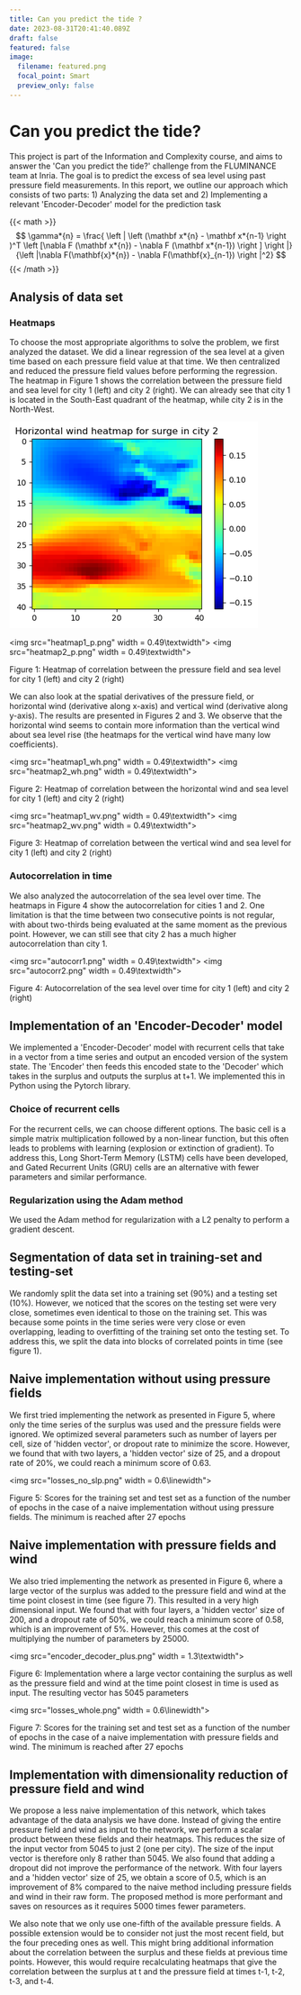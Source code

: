 ```yaml
---
title: Can you predict the tide ?
date: 2023-08-31T20:41:40.089Z
draft: false
featured: false
image:
  filename: featured.png
  focal_point: Smart
  preview_only: false
---
```

# Can you predict the tide?

This project is part of the Information and Complexity course, and aims to answer the 'Can you predict the tide?' challenge from the FLUMINANCE team at Inria. The goal is to predict the excess of sea level using past pressure field measurements. In this report, we outline our approach which consists of two parts: 1) Analyzing the data set and 2) Implementing a relevant 'Encoder-Decoder' model for the prediction task

{{< math >}}
$$
\gamma*{n} = \frac{ \left | \left (\mathbf x*{n} - \mathbf x*{n-1} \right )^T \left [\nabla F (\mathbf x*{n}) - \nabla F (\mathbf x*{n-1}) \right ] \right |}{\left |\nabla F(\mathbf{x}*{n}) - \nabla F(\mathbf{x}_{n-1}) \right |^2}
$$
{{< /math >}}

## Analysis of data set

### Heatmaps

To choose the most appropriate algorithms to solve the problem, we first analyzed the dataset. We did a linear regression of the sea level at a given time based on each pressure field value at that time. We then centralized and reduced the pressure field values before performing the regression. The heatmap in Figure 1 shows the correlation between the pressure field and sea level for city 1 (left) and city 2 (right). We can already see that city 1 is located in the South-East quadrant of the heatmap, while city 2 is in the North-West.

![](heatmap1_p.png)

<img src="heatmap1_p.png" width = 0.49\textwidth"> <img src="heatmap2_p.png" width = 0.49\textwidth">

<div>Figure 1: Heatmap of correlation between the pressure field and sea level for city 1 (left) and city 2 (right)</div>

We can also look at the spatial derivatives of the pressure field, or horizontal wind (derivative along x-axis) and vertical wind (derivative along y-axis). The results are presented in Figures 2 and 3. We observe that the horizontal wind seems to contain more information than the vertical wind about sea level rise (the heatmaps for the vertical wind have many low coefficients).

<img src="heatmap1_wh.png" width = 0.49\textwidth"> <img src="heatmap2_wh.png" width = 0.49\textwidth">

<div>Figure 2: Heatmap of correlation between the horizontal wind and sea level for city 1 (left) and city 2 (right)</div>

<img src="heatmap1_wv.png" width = 0.49\textwidth"> <img src="heatmap2_wv.png" width = 0.49\textwidth">

<div>Figure 3: Heatmap of correlation between the vertical wind and sea level for city 1 (left) and city 2 (right)</div>

### Autocorrelation in time

We also analyzed the autocorrelation of the sea level over time. The heatmaps in Figure 4 show the autocorrelation for cities 1 and 2. One limitation is that the time between two consecutive points is not regular, with about two-thirds being evaluated at the same moment as the previous point. However, we can still see that city 2 has a much higher autocorrelation than city 1.

<img src="autocorr1.png" width = 0.49\textwidth"> <img src="autocorr2.png" width = 0.49\textwidth">

<div>Figure 4: Autocorrelation of the sea level over time for city 1 (left) and city 2 (right)</div>

## Implementation of an 'Encoder-Decoder' model

We implemented a 'Encoder-Decoder' model with recurrent cells that take in a vector from a time series and output an encoded version of the system state. The 'Encoder' then feeds this encoded state to the 'Decoder' which takes in the surplus and outputs the surplus at t+1. We implemented this in Python using the Pytorch library.

### Choice of recurrent cells

For the recurrent cells, we can choose different options. The basic cell is a simple matrix multiplication followed by a non-linear function, but this often leads to problems with learning (explosion or extinction of gradient). To address this, Long Short-Term Memory (LSTM) cells have been developed, and Gated Recurrent Units (GRU) cells are an alternative with fewer parameters and similar performance.

### Regularization using the Adam method

We used the Adam method for regularization with a L2 penalty to perform a gradient descent.

## Segmentation of data set in training-set and testing-set

We randomly split the data set into a training set (90%) and a testing set (10%). However, we noticed that the scores on the testing set were very close, sometimes even identical to those on the training set. This was because some points in the time series were very close or even overlapping, leading to overfitting of the training set onto the testing set. To address this, we split the data into blocks of correlated points in time (see figure 1).

## Naive implementation without using pressure fields

We first tried implementing the network as presented in Figure 5, where only the time series of the surplus was used and the pressure fields were ignored. We optimized several parameters such as number of layers per cell, size of 'hidden vector', or dropout rate to minimize the score. However, we found that with two layers, a 'hidden vector' size of 25, and a dropout rate of 20%, we could reach a minimum score of 0.63.

<img src="losses_no_slp.png" width = 0.6\linewidth">

<div>Figure 5: Scores for the training set and test set as a function of the number of epochs in the case of a naive implementation without using pressure fields. The minimum is reached after 27 epochs</div>

## Naive implementation with pressure fields and wind

We also tried implementing the network as presented in Figure 6, where a large vector of the surplus was added to the pressure field and wind at the time point closest in time (see figure 7). This resulted in a very high dimensional input. We found that with four layers, a 'hidden vector' size of 200, and a dropout rate of 50%, we could reach a minimum score of 0.58, which is an improvement of 5%. However, this comes at the cost of multiplying the number of parameters by $25000$.

<img src="encoder_decoder_plus.png" width = 1.3\textwidth">

<div>Figure 6: Implementation where a large vector containing the surplus as well as the pressure field and wind at the time point closest in time is used as input. The resulting vector has 5045 parameters</div>

<img src="losses_whole.png" width = 0.6\linewidth">

<div>Figure 7: Scores for the training set and test set as a function of the number of epochs in the case of a naive implementation with pressure fields and wind. The minimum is reached after 27 epochs</div>

## Implementation with dimensionality reduction of pressure field and wind

We propose a less naive implementation of this network, which takes advantage of the data analysis we have done. Instead of giving the entire pressure field and wind as input to the network, we perform a scalar product between these fields and their heatmaps. This reduces the size of the input vector from 5045 to just 2 (one per city). The size of the input vector is therefore only 8 rather than 5045. We also found that adding a dropout did not improve the performance of the network. With four layers and a 'hidden vector' size of 25, we obtain a score of 0.5, which is an improvement of 8% compared to the naive method including pressure fields and wind in their raw form. The proposed method is more performant and saves on resources as it requires 5000 times fewer parameters.

We also note that we only use one-fifth of the available pressure fields. A possible extension would be to consider not just the most recent field, but the four preceding ones as well. This might bring additional information about the correlation between the surplus and these fields at previous time points. However, this would require recalculating heatmaps that give the correlation between the surplus at t and the pressure field at times t-1, t-2, t-3, and t-4.